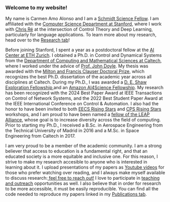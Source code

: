 <h3> Welcome to my website! </h3>

<p>
My name is Carmen Amo Alonso and I am a <a href="https://schmidtsciencefellows.org"> Schmidt Science Fellow</a>. I am affiliated with the <a href="https://www.cs.stanford.edu">Computer Science Department at Stanford</a>, where I work with <a href="https://cs.stanford.edu/~chrismre/">Chris Ré</a> at the intersection of Control Theory and Deep Learning, particularly for language applications. To learn more about my research, head over to the <a href="research/">Research tab</a>!
</p>

<p>
Before joining Stanford, I spent a year as a postdoctoral fellow at the <a href="https://ai.ethz.ch">AI Center at ETH Zurich</a>. I obtained a Ph.D. in Control and Dynamical Systems from the <a href="https://www.cms.caltech.edu">Department of Computing and Mathematical Sciences at Caltech</a>, where I worked under the advice of <a href="http://www.cds.caltech.edu/~doyle/wiki/index.php?title=Main_Page">Prof. John Doyle</a>. My thesis was awarded with the <a href="https://youtu.be/TW7A8K2Ui24?t=9523">Milton and Francis Clauser Doctoral Prize</a>, which recognizes the best Ph.D. dissertation of the academic year across all disciplines at Caltech. During my Ph.D., I was awarded a <a href=" https://www.deshaw.com"> D. E. Shaw Exploration Fellowship </a> and an  <a href=" https://www.amazon.science/academic-engagements/caltech-names-eight-ai4science-fellows-supported-by-amazon"> Amazon AI4Science Fellowship</a>. My research has been recognized with the 2024 Best Paper Award at IEEE Transactions on Control of Network Systems, and the 2022 Best Student Paper Award at the IEEE International Conference on Control & Automation. I also had the honor to have been invited to both <a href="https://risingstars.utexas.edu">EECS Rising Stars</a> and <a href="https://cps-rising-stars2022.com">CPS Rising Stars</a> workshops, and I am proud to have been named a <a href="https://www.cms.caltech.edu/news-events/news/carmen-amo-alonso-tinashe-handina-and-ivan-jimenez-rodriguez-selected-as-leap-fellows">fellow of the LEAP Alliance</a>, whose goal is to increase diversity across the field of computing. Prior to starting my Ph.D., I received a B.Sc. in Aerospace Engineering from the Technical University of Madrid in 2016 and a M.Sc. in Space Engineering from Caltech in 2017.  
</p>

<p>
I am very proud to be a member of the academic community. I am a strong believer that access to education is a fundamental right, and that an educated society is a more equitable and inclusive one. For this reason, I strive to make my research accesible to anyone who is interested in learning about it. I upload presentations of my papers as <a href="https://www.youtube.com/channel/UCLCJ7kcGJ-yxTg503E3JQaw">Youtube videos</a> for those who prefer watching over reading, and I always make myself available to discuss research:<a href= "mailto:camoalon@stanford.edu"> feel free to reach out!</a> I love to participate in <a href="teaching/">teaching and outreach</a> opportunities as well. I also believe that in order for research to be more accessible, it must be easily reproducible. You can find all the code needed to reproduce my papers linked in my <a href="publications/">Publications tab</a>. 
</p>



